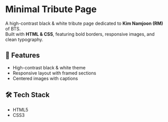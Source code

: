# Minimal Tribute Page

A high-contrast black & white tribute page dedicated to **Kim Namjoon (RM)** of BTS.  
Built with **HTML & CSS**, featuring bold borders, responsive images, and clean typography.

## 🚀 Features
- High-contrast black & white theme  
- Responsive layout with framed sections  
- Centered images with captions  

## 🛠️ Tech Stack
- HTML5  
- CSS3  
